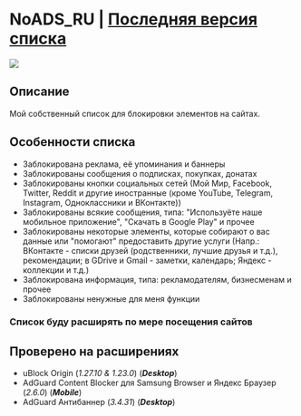 # NoADS_RU | [Последняя версия списка](https://github.com/Zalexanninev15/NoADS_RU/blob/master/ADS%20List/my-ublock-static-filters_2020-07-16_12.38.19.txt)
![](https://i.imgur.com/9yk8yUq.jpg)
## Описание
Мой собственный список для блокировки элементов на сайтах.
## Особенности списка
* Заблокирована реклама, её упоминания и баннеры
* Заблокированы сообщения о подписках, покупках, донатах
* Заблокированы кнопки социальных сетей (Мой Мир, Facebook, Twitter, Reddit и другие иностранные (кроме YouTube, Telegram, Instagram, Одноклассники и ВКонтакте))
* Заблокированы всякие сообщения, типа: "Используёте наше мобильное приложение", "Скачать в Google Play" и прочее
* Заблокированы некоторые элементы, которые собирают о вас данные или "помогают" предоставить другие услуги (Напр.: ВКонтакте - списки друзей (родственники, лучшие друзья и т.д.), рекомендации; в GDrive и Gmail - заметки, календарь; Яндекс - коллекции и т.д.)
* Заблокирована информация, типа: рекламодателям, бизнесменам и прочее
* Заблокированы ненужные для меня функции
### Список буду расширять по мере посещения сайтов
## Проверено на расширениях
* uBlock Origin (*1.27.10 & 1.23.0*) (***Desktop***)
* AdGuard Content Blocker для Samsung Browser и Яндекс Браузер (*2.6.0*) (***Mobile***)
* AdGuard Антибаннер (*3.4.31*) (***Desktop***)
